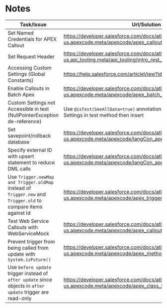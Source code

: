 # Notes
Task/Issue|Url/Solution|
---|---|
Set Named Credentials for APEX Callout|https://developer.salesforce.com/docs/atlas.en-us.apexcode.meta/apexcode/apex_callouts_named_credentials.htm
Set Request Header|https://developer.salesforce.com/docs/atlas.en-us.api_tooling.meta/api_tooling/intro_rest_header_examples.htm
Accessing Custom Settings (Global Constants)|https://help.salesforce.com/articleView?id=cs_accessing.htm
Enable Callouts in Batch Apex|https://developer.salesforce.com/docs/atlas.en-us.apexcode.meta/apexcode/apex_batch_interface.htm
Custom Settings not Accessible in test (NullPointerException de-reference)|Use `@isTest(SeeAllData=true)` annotation or create a new Custom Settings in test method then insert
Set savepoint/rollback database|https://developer.salesforce.com/docs/atlas.en-us.apexcode.meta/apexcode/langCon_apex_transaction_control.htm
Specify external ID with upsert statement to reduce DML calls|https://developer.salesforce.com/docs/atlas.en-us.apexcode.meta/apexcode/langCon_apex_dml_examples_upsert.htm
Use `Trigger.newMap and Trigger.oldMap` instead of `Trigger.new` and `Trigger.old` to compare items against Id|https://developer.salesforce.com/docs/atlas.en-us.apexcode.meta/apexcode/apex_triggers_context_variables.htm
Test Web Service Callouts with WebServiceMock|https://developer.salesforce.com/docs/atlas.en-us.apexcode.meta/apexcode/apex_callouts_wsdl2apex_testing.htm
Prevent trigger from being called from update with `System.isFuture()`|https://developer.salesforce.com/docs/atlas.en-us.apexcode.meta/apexcode/apex_methods_system_system.htm
Use `before update` trigger instead of `after update` since objects in `after update` trigger are read-only| https://developer.salesforce.com/docs/atlas.en-us.apexcode.meta/apexcode/apex_class_System_Trigger.htm
